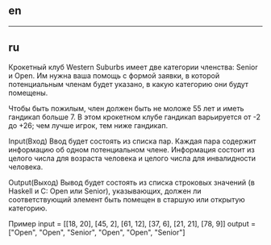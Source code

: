 ## en

---

## ru

Крокетный клуб Western Suburbs имеет две категории членства: Senior и Open.
Им нужна ваша помощь с формой заявки, в которой потенциальным членам будет указано, в какую категорию они будут помещены.

Чтобы быть пожилым, член должен быть не моложе 55 лет и иметь гандикап больше 7.
В этом крокетном клубе гандикап варьируется от -2 до +26; чем лучше игрок, тем ниже гандикап.

Input(Вход)
Ввод будет состоять из списка пар. Каждая пара содержит информацию об одном потенциальном члене.
Информация состоит из целого числа для возраста человека и целого числа для инвалидности человека.

Output(Выход)
Вывод будет состоять из списка строковых значений (в Haskell и C: Open или Senior), указывающих,
должен ли соответствующий элемент быть помещен в старшую или открытую категорию.

Пример
input = [[18, 20], [45, 2], [61, 12], [37, 6], [21, 21], [78, 9]]
output = ["Open", "Open", "Senior", "Open", "Open", "Senior"]
